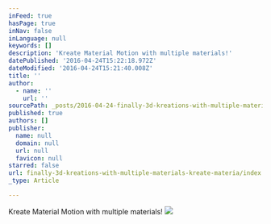 ```yaml
---
inFeed: true
hasPage: true
inNav: false
inLanguage: null
keywords: []
description: 'Kreate Material Motion with multiple materials!'
datePublished: '2016-04-24T15:22:18.972Z'
dateModified: '2016-04-24T15:21:40.008Z'
title: ''
author:
  - name: ''
    url: ''
sourcePath: _posts/2016-04-24-finally-3d-kreations-with-multiple-materials-kreate-materia.md
published: true
authors: []
publisher:
  name: null
  domain: null
  url: null
  favicon: null
starred: false
url: finally-3d-kreations-with-multiple-materials-kreate-materia/index.html
_type: Article

---
```

Kreate Material Motion with multiple materials!
![](https://s3-us-west-2.amazonaws.com/the-grid-img/p/a77a9bfb0b25959c03b7afcca7b90beee5725d54.jpg)